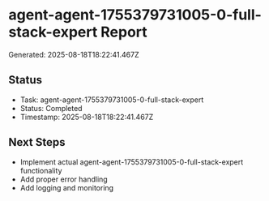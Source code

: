 # agent-agent-1755379731005-0-full-stack-expert Report

Generated: 2025-08-18T18:22:41.467Z

## Status
- Task: agent-agent-1755379731005-0-full-stack-expert
- Status: Completed
- Timestamp: 2025-08-18T18:22:41.467Z

## Next Steps
- Implement actual agent-agent-1755379731005-0-full-stack-expert functionality
- Add proper error handling
- Add logging and monitoring

